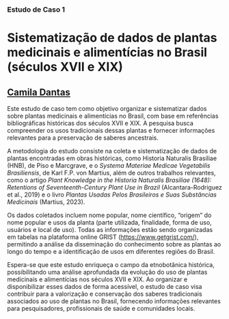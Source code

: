 ### Estudo de Caso 1
# Sistematização de dados de plantas medicinais e alimentícias no Brasil (séculos XVII e XIX)
## [Camila Dantas](http://lattes.cnpq.br/4396367747910248)

Este estudo de caso tem como objetivo organizar e sistematizar dados sobre plantas medicinais e alimentícias no Brasil, com base em referências bibliográficas históricas dos séculos XVII e XIX. A pesquisa busca compreender os usos tradicionais dessas plantas e fornecer informações relevantes para a preservação de saberes ancestrais.

A metodologia do estudo consiste na coleta e sistematização de dados de plantas encontradas em obras históricas, como Historia Naturalis Brasiliae (HNB), de Piso e Marcgrave, e o *Systema Materiae Medicae Vegetabilis Brasiliensis*, de Karl F.P. von Martius, além de outros trabalhos relevantes, como o artigo *Plant Knowledge in the Historia Naturalis Brasiliae (1648): Retentions of Seventeenth-Century Plant Use in Brazil* (Alcantara-Rodriguez et al., 2019) e o livro *Plantas Usadas Pelos Brasileiros e Suas Substâncias Medicinais* (Martius, 2023).

Os dados coletados incluem nome popular, nome científico, “origem” do nome popular e usos da planta (parte utilizada, finalidade, forma de uso, usuários e local de uso). Todas as informações estão sendo organizadas em tabelas na plataforma online GRIST (https://www.getgrist.com/), permitindo a análise da disseminação do conhecimento sobre as plantas ao longo do tempo e a identificação de usos em diferentes regiões do Brasil.

Espera-se que este estudo enriqueça o campo da etnobotânica histórica, possibilitando uma análise aprofundada da evolução do uso de plantas medicinais e alimentícias nos séculos XVII e XIX. Ao organizar e disponibilizar esses dados de forma acessível, o estudo de caso visa contribuir para a valorização e conservação dos saberes tradicionais associados ao uso de plantas no Brasil, fornecendo informações relevantes para pesquisadores, profissionais de saúde e comunidades locais.
